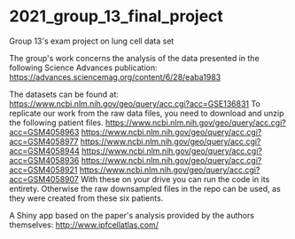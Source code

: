 # 2021_group_13_final_project
Group 13's exam project on lung cell data set



The group's work concerns the analysis of the data presented in the following Science Advances publication:
https://advances.sciencemag.org/content/6/28/eaba1983

The datasets can be found at:
https://www.ncbi.nlm.nih.gov/geo/query/acc.cgi?acc=GSE136831
To replicate our work from the raw data files, you need to download and unzip the following patient files.
https://www.ncbi.nlm.nih.gov/geo/query/acc.cgi?acc=GSM4058963
https://www.ncbi.nlm.nih.gov/geo/query/acc.cgi?acc=GSM4058977
https://www.ncbi.nlm.nih.gov/geo/query/acc.cgi?acc=GSM4058944
https://www.ncbi.nlm.nih.gov/geo/query/acc.cgi?acc=GSM4058936
https://www.ncbi.nlm.nih.gov/geo/query/acc.cgi?acc=GSM4058921
https://www.ncbi.nlm.nih.gov/geo/query/acc.cgi?acc=GSM4058907
With these on your drive you can run the code in its entirety. Otherwise the raw downsampled files in the repo can be used, as they were created from these six patients.

A Shiny app based on the paper's analysis provided by the authors themselves:
http://www.ipfcellatlas.com/

